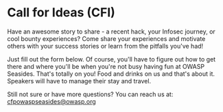 # Call for Ideas \(CFI\)

Have an awesome story to share - a recent hack, your Infosec journey, or cool bounty experiences? Come share your experiences and motivate others with your success stories or learn from the pitfalls you've had!

Just fill out the form below. Of course, you'll have to figure out how to get there and where you'll be when you're not busy having fun at OWASP Seasides. That's totally on you! Food and drinks on us and that's about it. Speakers will have to manage their stay and travel.

Still not sure or have more questions? You can reach us at: [cfpowaspseasides@owasp.org](mailto:cfpowaspseasides@owasp.org)

